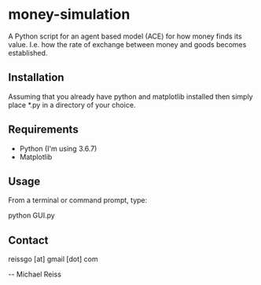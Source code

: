 # money-simulation

A Python script for an agent based model (ACE) for how money finds its value. I.e. how the rate of exchange between money and goods becomes established.

## Installation

Assuming that you already have python and matplotlib installed then simply place *.py in a directory of your choice.

## Requirements

<ul>
<li>Python (I'm using 3.6.7)</li>
<li>Matplotlib</li>
</ul>

## Usage

From a terminal or command prompt, type:

python GUI.py

## Contact

reissgo [at] gmail [dot] com

-- Michael Reiss
